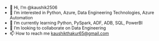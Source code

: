 - 👋 Hi, I’m @kaushik2506
- 👀 I’m interested in Python, Azure, Data Engineering Technologies, Azure Automation
- 🌱 I’m currently learning Python, PySpark, ADF, ADB, SQL, PowerBI
- 💞️ I’m looking to collaborate on Data Engineering
- 📫 How to reach me kaushikthakur65@gmail.com

<!---
kaushik2506/kaushik2506 is a ✨ special ✨ repository because its `README.md` (this file) appears on your GitHub profile.
You can click the Preview link to take a look at your changes.
--->
